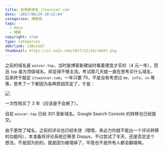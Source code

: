 ```yaml
---
title: 启用新域名 itswincer.com
date: '2017/06/29 20:52:04'
categories: 博客栈
tags:
  - Hexo
  - 博客
copyright: true
type: categories
abbrlink: cd8ce2d7
thumbnail: https://s1.ax1x.com/2017/12/24/vG6Xt.png
---
```


之前的域名是 `wincer.top`，当时是博客新建站时看着便宜才买的（4 元一年），而且 `top` 虽为顶级域名，却显得不够主流。考试那几天就一直在思考买什么域名，后来终于敲定 `itswincer.com`，一年只要 70，不是没有考虑过 `me`、`info`、`cn` 等等，思考了一下都因为各种原因否定了，于是：

![](https://ws1.sinaimg.cn/large/ba22af52gy1fh2doukis2j20pt0440su.jpg)

一次性购买了 3 年（应该是不会换了）。

<!-- more -->

目前 `wincer.top` 已经 301 至新域名，Google Search Console 的转移也已经提交。

由于更改了域名，之前的评论也已经失效（喂喂，来必力你就不能出一个评论转移的功能吗），本准备将评论系统迁移至 Disqus，不过尝试了半天，还是否定这个想法，不是因为别的，就是因为被墙掉了，毕竟也不是所有人都会翻墙嘛。

